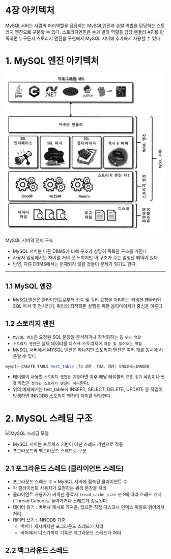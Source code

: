 # 4장 아키텍처

MySQL서버는 사람의 머리역할을 담당하는 MySQL엔진과 손발 역할을 담당하는 스토리지 엔진으로 구분할 수 있다.
스토리지엔진은 손과 발의 역할을 담당
핸들러 API를 만족하면 누구든지 스토리지 엔진을 구현해서 MySQL 서버에 추가해서 사용할 수 있다

# 1. MySQL 엔진 아키텍처

![MySQL 서버의 전체 구조](./4장_image/image0.png)

MySQL 서버의 전체 구조

- MySQL 서버는 다른 DBMS에 비해 구조가 상당히 독특한 구조를 가진다
- 사용자 입장에서는 차이를 거의 못 느끼지만 이 구조가 주는 엄청난 혜택이 있다.
- 반면, 다른 DBMS에서는 문제되지 않을 것들이 문제가 되기도  한다.

---

## 1.1 MySQL 엔진

- MySQL엔진은 클라이언트로부터 접속 및 쿼리 요청을 처리하는 커넥션 핸들러와 SQL 파서 및 전처러기, 쿼리의 최적화된 실행을 위한 옵티마이저가 중심을 이룬다.

## 1.2 스토리지 엔진

- `MySQL 엔진`은 요청된 SQL 문장을 분석하거나 최적화하는 등 `두뇌 역할`
- `스토리지 엔진`은 실제 데이터를 디스크 스토리지에 `저장 및 읽어오는 역할`
- MySQL 서버에서 MYSQL 엔진은 하나지만 스토리지 엔진은 여러 개를 동시에 사용할 수 있다

```java
mysql> CREATE TABLE test_table (fd INT, fd2, INT) ENGINE=INNODB;
```

- 테이블이 사용할 `스토리지 엔진을 지정`하면 이후 해당 테이블의 `모든 읽기` 작업이나 `변경` 작업은 `정의된 스토리지 엔진이 처리`한다.
- 위의 예제에서는 test_table에
  INSERT, SELECT, DELETE, UPDATE 등 작업이 방생하면 INNODB 스토리지 엔진이 처리를 담당한다.

# 2. MySQL 스레딩 구조

![MySQL 스레딩 모델](./4장_image/image1.png)

- MySQL 서버는 프로세스 기반이 아닌 스레드 기반으로 작동
- 포그라운드와 백그라운드 스레드로 구분

## 2.1 포그라운드 스레드 (클라이언트 스레드)

- 포그라운드 스레스 수  = MySQL 서버에 접속된 클라이언트 수
- 각 클라이언트 사용자가 요청하는 쿼리 문장을 처리
- 클라이언트 사용자가 커넥션 종료시 `tread_cache_size 변수`에 따라 스래드 캐시(Thread Cahce)로 돌아가거나 스레드가 종료된다.
- 데이터 읽기 : 버퍼나 캐시로 가져옴, 없으면 직접 디스크나 인덱스 파일로 읽어와서 처리
- 데이터 쓰기 : INNODB 기준
    - 버퍼나 캐시까지만 포그라운드 스레드가 처리
    - 버퍼에서 디스키까지 기록은 백그라운드 스레드가 처리

## 2.2 백그라운드 스레드
